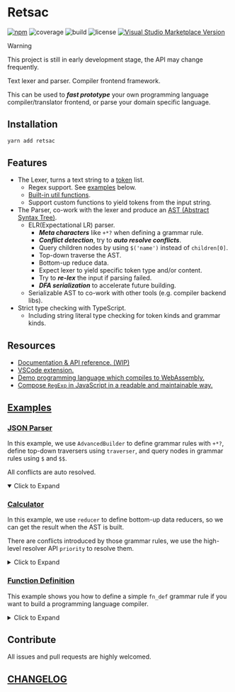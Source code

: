 # Retsac

[![npm](https://img.shields.io/npm/v/retsac?style=flat-square)](https://www.npmjs.com/package/retsac)
![coverage](https://img.shields.io/codecov/c/github/DiscreteTom/retsac?style=flat-square)
![build](https://img.shields.io/github/actions/workflow/status/DiscreteTom/retsac/publish.yml?style=flat-square)
![license](https://img.shields.io/github/license/DiscreteTom/retsac?style=flat-square)
[![Visual Studio Marketplace Version](https://img.shields.io/visual-studio-marketplace/v/DiscreteTom.vscode-retsac?label=VSCode%20extension&style=flat-square)](https://marketplace.visualstudio.com/items?itemName=DiscreteTom.vscode-retsac)

> [!WARNING]
> This project is still in early development stage, the API may change frequently.

Text lexer and parser. Compiler frontend framework.

This can be used to **_fast prototype_** your own programming language compiler/translator frontend, or parse your domain specific language.

## Installation

```bash
yarn add retsac
```

## Features

- The Lexer, turns a text string to a [token](https://github.com/DiscreteTom/retsac/blob/main/src/lexer/model.ts) list.
  - Regex support. See [examples](https://github.com/DiscreteTom/retsac#examples) below.
  - [Built-in util functions](https://github.com/DiscreteTom/retsac/blob/main/src/lexer/utils).
  - Support custom functions to yield tokens from the input string.
- The Parser, co-work with the lexer and produce an [AST (Abstract Syntax Tree)](https://github.com/DiscreteTom/retsac/blob/main/src/parser/ast.ts).
  - ELR(Expectational LR) parser.
    - **_Meta characters_** like `+*?` when defining a grammar rule.
    - **_Conflict detection_**, try to **_auto resolve conflicts_**.
    - Query children nodes by using `$('name')` instead of `children[0]`.
    - Top-down traverse the AST.
    - Bottom-up reduce data.
    - Expect lexer to yield specific token type and/or content.
    - Try to **_re-lex_** the input if parsing failed.
    - **_DFA serialization_** to accelerate future building.
  - Serializable AST to co-work with other tools (e.g. compiler backend libs).
- Strict type checking with TypeScript.
  - Including string literal type checking for token kinds and grammar kinds.

## Resources

- [Documentation & API reference. (WIP)](https://discretetom.github.io/retsac/)
- [VSCode extension.](https://github.com/DiscreteTom/vscode-retsac)
- [Demo programming language which compiles to WebAssembly.](https://github.com/DiscreteTom/dt0)
- [Compose `RegExp` in JavaScript in a readable and maintainable way.](https://github.com/DiscreteTom/r-compose)

## [Examples](https://github.com/DiscreteTom/retsac/tree/main/examples)

### [JSON Parser](https://github.com/DiscreteTom/retsac/blob/main/examples/parser/json/json.ts)

In this example, we use `AdvancedBuilder` to define grammar rules with `+*?`, define top-down traversers using `traverser`, and query nodes in grammar rules using `$` and `$$`.

All conflicts are auto resolved.

<details open>
<summary>Click to Expand</summary>
<include path="./examples/parser/json/json.ts" from="6" to="54" />
</details>

### [Calculator](https://github.com/DiscreteTom/retsac/blob/main/examples/parser/calculator/calculator.ts)

In this example, we use `reducer` to define bottom-up data reducers, so we can get the result when the AST is built.

There are conflicts introduced by those grammar rules, we use the high-level resolver API `priority` to resolve them.

<details>
<summary>Click to Expand</summary>
<include path="./examples/parser/calculator/calculator.ts" from="8" to="39" />
</details>

### [Function Definition](https://github.com/DiscreteTom/retsac/blob/main/examples/parser/advanced-builder/advanced-builder.ts)

This example shows you how to define a simple `fn_def` grammar rule if you want to build a programming language compiler.

<details>
<summary>Click to Expand</summary>
<include path="./examples/parser/advanced-builder/advanced-builder.ts" from="8" to="34" />
</details>

## Contribute

All issues and pull requests are highly welcomed.

## [CHANGELOG](https://github.com/DiscreteTom/retsac/blob/main/CHANGELOG.md)
